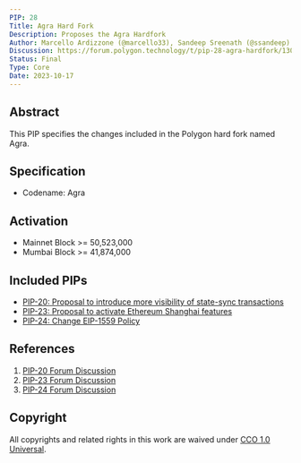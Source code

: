 ```yaml
---
PIP: 28
Title: Agra Hard Fork
Description: Proposes the Agra Hardfork
Author: Marcello Ardizzone (@marcello33), Sandeep Sreenath (@ssandeep)
Discussion: https://forum.polygon.technology/t/pip-28-agra-hardfork/13067
Status: Final
Type: Core
Date: 2023-10-17
---
```

## Abstract 

This PIP specifies the changes included in the Polygon hard fork named Agra.

## Specification

- Codename: Agra

## Activation

- Mainnet Block >= 50,523,000
- Mumbai Block >= 41,874,000

## Included PIPs

- [PIP-20: Proposal to introduce more visibility of state-sync transactions](https://github.com/maticnetwork/Polygon-Improvement-Proposals/blob/main/PIPs/PIP-20.md)
- [PIP-23: Proposal to activate Ethereum Shanghai features](https://github.com/maticnetwork/Polygon-Improvement-Proposals/blob/main/PIPs/PIP-23.md)
- [PIP-24: Change EIP-1559 Policy](https://github.com/maticnetwork/Polygon-Improvement-Proposals/blob/main/PIPs/PIP-24.md)

## References

1. [PIP-20 Forum Discussion](https://forum.polygon.technology/t/pip-20-state-sync-verbosity/13050)
2. [PIP-23 Forum Discussion](https://forum.polygon.technology/t/pip-23-proposal-to-activate-ethereum-shanghai-features/13065)
3. [PIP-24 Forum Discussion](https://forum.polygon.technology/t/pip-24-change-eip-1559-policy/13007)

## Copyright

All copyrights and related rights in this work are waived under [CCO 1.0 Universal](https://creativecommons.org/publicdomain/zero/1.0/legalcode).
